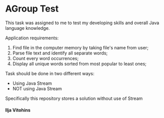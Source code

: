 <h1>AGroup Test</h1>

This task was assigned to me to test my developing skills and overall Java language knowledge. 

Application requirements:
<ol>
<li> Find file in the computer memory by taking file's name from user;</li>
<li> Parse file text and identify all separate words;</li>
<li> Count every word occurrences;</li>
<li> Display all unique words sorted from most popular to least ones;</li>
</ol>
Task should be done in two different ways:
<ul>
  <li>Using Java Stream</li>
  <li>NOT using Java Stream</li>
</ul>

Specifically this repository stores a solution without use of Stream

<h4>Ilja Vitohins</h4>
